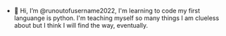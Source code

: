 - 👋 Hi, I’m @runoutofusername2022, I'm learning to code my first languange is python. 
I'm teaching myself so many things I am clueless about but I think I will find the way, eventually.

<!---
runoutofusername2022/runoutofusername2022 is a ✨ special ✨ repository because its `README.md` (this file) appears on your GitHub profile.
You can click the Preview link to take a look at your changes.
--->
